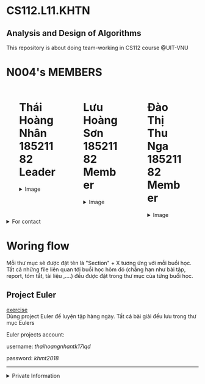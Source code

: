 # CS112.L11.KHTN
## Analysis and Design of Algorithms
This repository is about doing team-working in CS112 course @UIT-VNU

<!-- Members:  
|ID         |Name               |Email                 |Role    |
|-----------|-------------------|----------------------|--------|
|18521182   |Thái Hoàng Nhân    |18521182@gm.uit.edu.vn|Leader  |
|18521135   |Đào Thị Thu Nga    |18521135@gm.uit.edu.vn|Member  |
|18521348   |Lưu Hoàng Sơn      |18521348@gm.uit.edu.vn|Member  | -->
<!--  -->

# N004's MEMBERS
<div style="display:flex; width:100%">
        <div style="width:20%;margin: 0px auto">
            <h1>Thái Hoàng Nhân<br> 18521182 <br /> Leader </h1>
            <details>
                <summary>Image</summary>
                <img style="width:100%"
                    src="https://raw.githubusercontent.com/hoangnhancs/CS112.L11.KHTN/master/resources/images/HoangNhan.png">
            </details>
        </div>
        <br>
        <div style="width:20% ;margin:0px auto">
            <h1>Lưu Hoàng Sơn<br>18521182 <br /> Member</h1>
            <details>
                <summary>Image</summary>
                <img style="width:100%"
                    src="https://raw.githubusercontent.com/hoangnhancs/CS112.L11.KHTN/master/resources/images/HoangSon.png">
            </details>
        </div>
        <br>
        <div style="width:20%; margin:0px auto">
            <h1>Đào Thị Thu Nga<br> 18521182 <br /> Member </h1>
            <details>
                <summary>Image</summary>
                <img style="width:100%"
                    src="https://raw.githubusercontent.com/hoangnhancs/CS112.L11.KHTN/master/resources/images/ThuNga.png">
            </details>
        </div>
    </div>

<details>
    <summary>For contact</summary>
    <p>Thái Hoàng Nhân: 18521182@gm.uit.edu.vn or <a href="https://github.com/hoangnhancs">github</a> or <a href="https://www.facebook.com/profile.php?id=100027617961231">facebook</a></p>
    <p>Lưu Hoàng Sơn: 18521182@gm.uit.edu.vn or <a href="https://github.com/sonlhcsuit">github</a> or <a href="https://www.facebook.com/sjIv3r">facebook</a></p>
    <p>Đào Thị Thu Nga: 18521182@gm.uit.edu.vn or <a href="https://github.com/DAOTHITHUNGA">github</a> or <a href="https://www.facebook.com/vonguocmo03092000">facebook</a></p>
</details>
<!--  -->

# Woring flow 

Mỗi thư mục sẽ được đặt tên là "Section" + X tương ứng với mỗi buổi học.   
Tất cả những file liên quan tới buổi học hôm đó (chẳng hạn như bài tập, report, tóm tắt, tài liệu ,....) đều được đặt trong thư mục của từng buổi học.

## Project Euler
<a href="https://projecteuler.net">exercise</a>  
Dùng project Euler để luyện tập hàng ngày. Tất cả bài giải đều lưu trong thư mục Eulers 

<p>Euler projects account: </p>
<p>username: <i>thaihoangnhantk17lqd</i></p>
<p>password: <i>khmt2018</i></p>

-----------------------------

<details>
<summary>Private Information</summary>
<h1>WeCode</h1>
<a href="https://khmt.uit.edu.vn/laptrinh/cs112-2021/login">wecode assignment</a>
<p>username: <i>n004</i></p>
</details>

